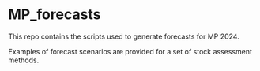 # MP_forecasts

This repo contains the scripts used to generate forecasts for MP 2024.

Examples of forecast scenarios are provided for a set of stock assessment methods.
